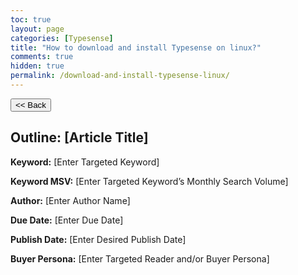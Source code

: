 ```yaml
---
toc: true
layout: page
categories: [Typesense]
title: "How to download and install Typesense on linux?"
comments: true
hidden: true
permalink: /download-and-install-typesense-linux/
---
```


<button class="back-button" onclick="window.history.back()"><< Back</button>

## Outline: [Article Title]

**Keyword:** [Enter Targeted Keyword]

**Keyword MSV:** [Enter Targeted Keyword’s Monthly Search Volume]

**Author:** [Enter Author Name]

**Due Date:** [Enter Due Date]

**Publish Date:** [Enter Desired Publish Date]

**Buyer Persona:** [Enter Targeted Reader and/or Buyer Persona]

<br>
